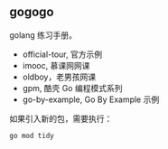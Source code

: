 gogogo
--------

golang 练习手册。

- official-tour, 官方示例
- imooc, 慕课网网课
- oldboy，老男孩网课
- gpm, 酷壳 Go 编程模式系列
- go-by-example, Go By Example 示例

如果引入新的包，需要执行：

```shell
go mod tidy
```

